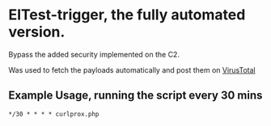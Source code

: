 # EITest-trigger, the fully automated version.
Bypass the added security implemented on the C2.

Was used to fetch the payloads automatically and post them on [VirusTotal](https://www.virustotal.com/gui/user/V1rgul3/)

## Example Usage, running the script every 30 mins
```
*/30 * * * * curlprox.php
```
